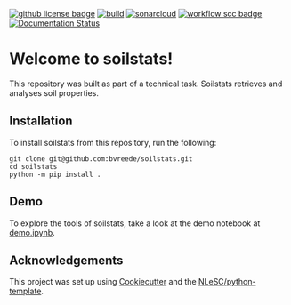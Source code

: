 [![github license badge](https://img.shields.io/github/license/bvreede/soilstats)](https://github.com/bvreede/soilstats)
[![build](https://github.com/bvreede/soilstats/actions/workflows/build.yml/badge.svg)](https://github.com/bvreede/soilstats/actions/workflows/build.yml)
[![sonarcloud](https://github.com/bvreede/soilstats/actions/workflows/sonarcloud.yml/badge.svg)](https://github.com/bvreede/soilstats/actions/workflows/sonarcloud.yml)
[![workflow scc badge](https://sonarcloud.io/api/project_badges/measure?project=bvreede_soilstats&metric=coverage)](https://sonarcloud.io/dashboard?id=bvreede_soilstats)
[![Documentation Status](https://readthedocs.org/projects/soilstats/badge/?version=latest)](https://soilstats.readthedocs.io/en/latest/?badge=latest)

# Welcome to soilstats!

This repository was built as part of a technical task. Soilstats retrieves and analyses soil properties.


## Installation

To install soilstats from this repository, run the following:

```console
git clone git@github.com:bvreede/soilstats.git
cd soilstats
python -m pip install .
```

## Demo

To explore the tools of soilstats, take a look at the demo notebook at [demo.ipynb](docs/demo.ipynb).


## Acknowledgements

This project was set up using [Cookiecutter](https://github.com/audreyr/cookiecutter) and the [NLeSC/python-template](https://github.com/NLeSC/python-template).
